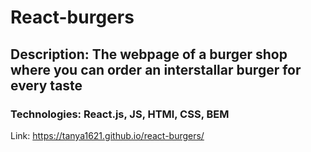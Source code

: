 # React-burgers
## Description: The webpage of a burger shop where you can order an interstallar burger for every taste
### Technologies: React.js, JS, HTMl, CSS, BEM

Link: https://tanya1621.github.io/react-burgers/
